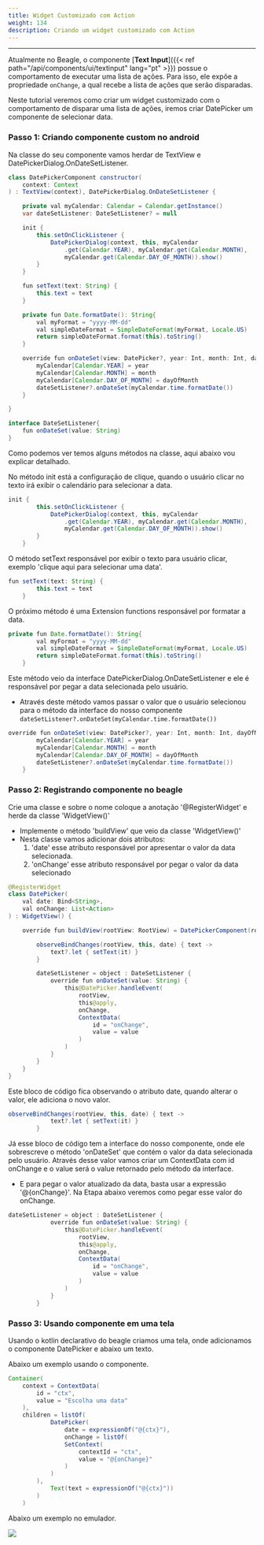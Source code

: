 ```yaml
---
title: Widget Customizado com Action
weight: 134
description: Criando um widget customizado com Action
---
```


---

Atualmente no Beagle, o componente [**Text Input**]({{< ref path="/api/components/ui/textinput" lang="pt" >}}) possue o comportamento de executar uma lista de ações. Para isso, ele expõe a propriedade `onChange`, a qual recebe a lista de ações que serão disparadas.

Neste tutorial veremos como criar um widget customizado com o comportamento de disparar uma lista de ações, iremos criar DatePicker um componente de selecionar data.

### Passo 1: Criando componente custom no android

Na classe do seu componente vamos herdar de TextView e DatePickerDialog.OnDateSetListener.

```java
class DatePickerComponent constructor(
    context: Context
) : TextView(context), DatePickerDialog.OnDateSetListener {

    private val myCalendar: Calendar = Calendar.getInstance()
    var dateSetListener: DateSetListener? = null

    init {
        this.setOnClickListener {
            DatePickerDialog(context, this, myCalendar
                .get(Calendar.YEAR), myCalendar.get(Calendar.MONTH),
                myCalendar.get(Calendar.DAY_OF_MONTH)).show()
        }
    }

    fun setText(text: String) {
        this.text = text
    }

    private fun Date.formatDate(): String{
        val myFormat = "yyyy-MM-dd"
        val simpleDateFormat = SimpleDateFormat(myFormat, Locale.US)
        return simpleDateFormat.format(this).toString()
    }

    override fun onDateSet(view: DatePicker?, year: Int, month: Int, dayOfMonth: Int) {
        myCalendar[Calendar.YEAR] = year
        myCalendar[Calendar.MONTH] = month
        myCalendar[Calendar.DAY_OF_MONTH] = dayOfMonth
        dateSetListener?.onDateSet(myCalendar.time.formatDate())
    }

}

interface DateSetListener{
    fun onDateSet(value: String)
}
```

Como podemos ver temos alguns métodos na classe, aqui abaixo vou explicar detalhado.
 
No método init está a configuração de clique, quando o usuário clicar no texto irá exibir o calendário para selecionar a data.

```java
init {
        this.setOnClickListener {
            DatePickerDialog(context, this, myCalendar
                .get(Calendar.YEAR), myCalendar.get(Calendar.MONTH),
                myCalendar.get(Calendar.DAY_OF_MONTH)).show()
        }
    }
```

O método setText responsável por exibir o texto para usuário clicar, exemplo 'clique aqui para selecionar uma data'.

```java
fun setText(text: String) {
        this.text = text
    }
```

O próximo método é uma Extension functions responsável por formatar a data.

```java
private fun Date.formatDate(): String{
        val myFormat = "yyyy-MM-dd"
        val simpleDateFormat = SimpleDateFormat(myFormat, Locale.US)
        return simpleDateFormat.format(this).toString()
    }
```

Este método veio da interface DatePickerDialog.OnDateSetListener e ele é responsável por pegar a data selecionada pelo usuário.

* Através deste método vamos passar o valor que o usuário selecionou para o método da interface do nosso componente `dateSetListener?.onDateSet(myCalendar.time.formatDate())`

```java
override fun onDateSet(view: DatePicker?, year: Int, month: Int, dayOfMonth: Int) {
        myCalendar[Calendar.YEAR] = year
        myCalendar[Calendar.MONTH] = month
        myCalendar[Calendar.DAY_OF_MONTH] = dayOfMonth
        dateSetListener?.onDateSet(myCalendar.time.formatDate())
    }
```

### Passo 2: Registrando componente no beagle

Crie uma classe e sobre o nome coloque a anotação '@RegisterWidget' e herde da classe 'WidgetView()'
* Implemente o método 'buildView' que veio da classe 'WidgetView()'
* Nesta classe vamos adicionar dois atributos:
    1. 'date' esse atributo responsável por apresentar o valor da data selecionada.
    2. 'onChange' esse atributo responsável por pegar o valor da data selecionado


```java
@RegisterWidget
class DatePicker(
    val date: Bind<String>,
    val onChange: List<Action>
) : WidgetView() {

    override fun buildView(rootView: RootView) = DatePickerComponent(rootView.getContext()).apply {

        observeBindChanges(rootView, this, date) { text ->
            text?.let { setText(it) }
        }

        dateSetListener = object : DateSetListener {
            override fun onDateSet(value: String) {
                this@DatePicker.handleEvent(
                    rootView,
                    this@apply,
                    onChange,
                    ContextData(
                        id = "onChange",
                        value = value
                    )
                )
            }
        }
    }
}
```

Este bloco de código fica observando o atributo date, quando alterar o valor, ele adiciona o novo valor.

```java
observeBindChanges(rootView, this, date) { text ->
            text?.let { setText(it) }
        }
```

Já esse bloco de código tem a interface do nosso componente, onde ele sobrescreve o método 'onDateSet' que contém o valor da data selecionada pelo usuário. Através desse valor vamos criar um ContextData com id onChange e o value será o value retornado pelo método da interface.

* E para pegar o valor atualizado da data, basta usar a expressão '@{onChange}'. Na Etapa abaixo veremos como pegar esse valor do onChange.


```java
dateSetListener = object : DateSetListener {
            override fun onDateSet(value: String) {
                this@DatePicker.handleEvent(
                    rootView,
                    this@apply,
                    onChange,
                    ContextData(
                        id = "onChange",
                        value = value
                    )
                )
            }
        }
```

### Passo 3: Usando componente em uma tela

Usando o kotlin declarativo do beagle criamos uma tela, onde adicionamos o componente DatePicker e abaixo um texto.

Abaixo um exemplo usando o componente.

```java
Container(
    context = ContextData(
        id = "ctx",
        value = "Escolha uma data"
    ),
    children = listOf(
            DatePicker(
                date = expressionOf("@{ctx}"),
                onChange = listOf(
                SetContext(
                    contextId = "ctx",
                    value = "@{onChange}"
                )
            )
        ),
            Text(text = expressionOf("@{ctx}"))
        )
    )
```

Abaixo um exemplo no emulador.


![](/shared/date-picker-android.png)

